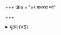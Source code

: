 +++
title = "०१ वातरंहा भव"

+++
<details><summary>मूलम् (VS)</summary>

वात॑रंहा भव वाजिन्यु॒ज्यमा॑न॒ इन्द्र॑स्य याहि प्रस॒वे मनो॑जवाः।  
यु॒ञ्जन्तु॑ त्वा म॒रुतो॑ वि॒श्ववे॑दस॒ आ ते॒ त्वष्टा प॒त्सु ज॒वं द॑धातु ॥
</details>